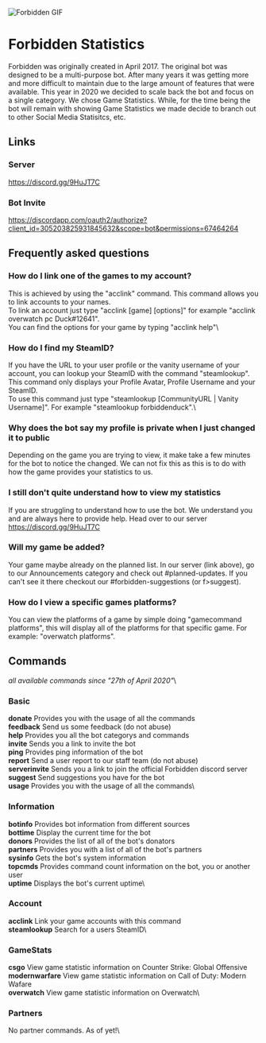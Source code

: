 ![Forbidden GIF](https://i.imgur.com/Gv3ZRR0.gif)

# Forbidden Statistics
Forbidden was originally created in April 2017. The original bot was designed to be a multi-purpose bot. After many years it was getting more and more difficult to maintain due to the large amount of features that were available. This year in 2020 we decided to scale back the bot and focus on a single category. We chose Game Statistics. While, for the time being the bot will remain with showing Game Statistics we made decide to branch out to other Social Media Statisitcs, etc.

## Links
### Server
https://discord.gg/9HuJT7C

### Bot Invite
https://discordapp.com/oauth2/authorize?client_id=305203825931845632&scope=bot&permissions=67464264

## Frequently asked questions

### How do I link one of the games to my account?
This is achieved by using the "acclink" command. This command allows you to link accounts to your names.\
To link an account just type "acclink [game] [options]" for example "acclink overwatch pc Duck#12641".\
You can find the options for your game by typing "acclink help"\

### How do I find my SteamID?
If you have the URL to your user profile or the vanity username of your account, you can lookup your SteamID with the command "steamlookup". This command only displays your Profile Avatar, Profile Username and your SteamID.\
To use this command just type "steamlookup [CommunityURL | Vanity Username]". For example "steamlookup forbiddenduck".\

### Why does the bot say my profile is private when I just changed it to public
Depending on the game you are trying to view, it make take a few minutes for the bot to notice the changed. We can not fix this as this is to do with how the game provides your statistics to us.

### I still don't quite understand how to view my statistics
If you are struggling to understand how to use the bot. We understand you and are always here to provide help. Head over to our server https://discord.gg/9HuJT7C

### Will my game be added?
Your game maybe already on the planned list. In our server (link above), go to our Announcements category and check out #planned-updates. If you can't see it there checkout our #forbidden-suggestions (or f>suggest).

### How do I view a specific games platforms?
You can view the platforms of a game by simple doing "gamecommand platforms", this will display all of the platforms for that specific game. For example: "overwatch platforms".

## Commands
*all available commands since "27th of April 2020"*\

### Basic
**donate** Provides you with the usage of all the commands\
**feedback** Send us some feedback (do not abuse)\
**help** Provides you all the bot categorys and commands\
**invite** Sends you a link to invite the bot\
**ping** Provides ping information of the bot\
**report** Send a user report to our staff team (do not abuse)\
**serverinvite** Sends you a link to join the official Forbidden discord server\
**suggest** Send suggestions you have for the bot\
**usage** Provides you with the usage of all the commands\
### Information
**botinfo** Provides bot information from different sources\
**bottime** Display the current time for the bot\
**donors** Provides the list of all of the bot's donators\
**partners** Provides you with a list of all of the bot's partners\
**sysinfo** Gets the bot's system information\
**topcmds** Provides command count information on the bot, you or another user\
**uptime** Displays the bot's current uptime\
### Account
**acclink** Link your game accounts with this command\
**steamlookup** Search for a users SteamID\
### GameStats
**csgo** View game statistic information on Counter Strike: Global Offensive\
**modernwarfare** View game statistic information on Call of Duty: Modern Wafare\
**overwatch** View game statistic information on Overwatch\
### Partners
No partner commands. As of yet!\
